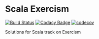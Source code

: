 # Scala Exercism

[![Build Status](https://travis-ci.com/tqa236/scala_exercism.svg?branch=master)](https://travis-ci.com/tqa236/scala_exercism)
[![Codacy Badge](https://api.codacy.com/project/badge/Grade/06aa4545294745b28416e4b319ca6c77)](https://www.codacy.com/app/tqa236/scala_exercism?utm_source=github.com&utm_medium=referral&utm_content=tqa236/scala_exercism&utm_campaign=Badge_Grade)
[![codecov](https://codecov.io/gh/tqa236/scala_exercism/branch/master/graph/badge.svg)](https://codecov.io/gh/tqa236/scala_exercism)

Solutions for Scala track on Exercism
